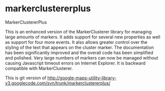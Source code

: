 markerclustererplus
===================

MarkerClustererPlus

This is an enhanced version of the MarkerClusterer library for managing large amounts of markers. It adds support for several new properties as well as support for four more events. It also allows greater control over the styling of the text that appears on the cluster marker. The documentation has been significantly improved and the overall code has been simplified and polished. Very large numbers of markers can now be managed without causing Javascript timeout errors on Internet Explorer. It is backward compatible with MarkerClusterer.

This is git version of http://google-maps-utility-library-v3.googlecode.com/svn/trunk/markerclustererplus/